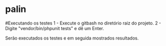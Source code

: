 # palin

#Executando os testes
1 - Execute o gitbash no diretório raiz do projeto.
2 - Digite "vendor/bin/phpunit tests" e dê um Enter.

Serão executados os testes e em seguida mostrados resultados.
